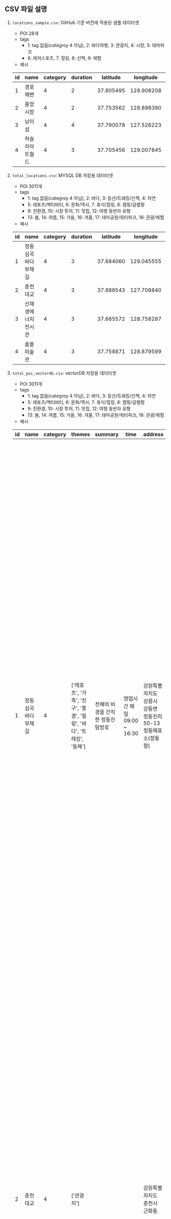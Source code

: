 ## CSV 파일 설명

1. `locations_sample.csv`: GitHub 기준 버전에 적용된 샘플 데이터셋
    - POI 28개
    - tags
        - 1: tag 없음(categroy 4 아님), 2: 바다여행, 3: 관광지, 4: 시장, 5: 테마파크
        - 6: 레저스포츠, 7: 힐링, 8: 산책, 9: 체험
    - 예시

    | id | name           | category | duration | latitude  | longitude  | tags |
    |----|----------------|----------|----------|-----------|------------|------|
    | 1  | 경포해변       | 4        | 2        | 37.805495 | 128.908208 | 2    |
    | 2  | 중앙시장       | 4        | 2        | 37.753562 | 128.898390 | 4    |
    | 3  | 남이섬         | 4        | 4        | 37.790078 | 127.526223 | 3    |
    | 4  | 하슬라아트월드 | 4        | 3        | 37.705456 | 129.007845 | 5    |

2. `total_locations.csv`: MYSQL DB 저장용 데이터셋
    - POI 3011개
    - tags
        - 1: tag 없음(categroy 4 아님), 2: 바다, 3: 등산/트래킹/산책, 4: 자연
        - 5: 레포츠/액티비티, 6: 문화/역사, 7: 휴식/힐링, 8: 캠핑/글램핑
        - 9: 친환경, 10: 시장 투어, 11: 맛집, 12: 여행 동반자 유형
        - 13: 봄, 14: 여름, 15: 가을, 16: 겨울, 17: 테마공원/워터파크, 18: 관광/체험
    - 예시
    
    |   id | name               |   category |   duration |   latitude |   longitude | tags                        |
    |------|--------------------|------------|------------|------------|-------------|-----------------------------|
    |    1 | 정동심곡 바다부채길 |          4 |          3 |  37.684060 | 129.045555  | [2, 3, 4, 5, 7, 9, 12, 14] |
    |    2 | 춘천대교           |          4 |          3 |  37.888543 | 127.708840  | [18]                        |
    |    3 | 신재생에너지전시관  |          4 |          3 |  37.685572 | 128.758287  | [6, 12, 14, 16, 18]         |
    |    4 | 솔올미술관         |          4 |          3 |  37.758871 | 128.879599  | [6, 12]                     |

3. `total_poi_vectordb.csv`: vectorDB 저장용 데이터셋
    - POI 3011개
    - tags
        - 1: tag 없음(categroy 4 아님), 2: 바다, 3: 등산/트래킹/산책, 4: 자연
        - 5: 레포츠/액티비티, 6: 문화/역사, 7: 휴식/힐링, 8: 캠핑/글램핑
        - 9: 친환경, 10: 시장 투어, 11: 맛집, 12: 여행 동반자 유형
        - 13: 봄, 14: 여름, 15: 가을, 16: 겨울, 17: 테마공원/워터파크, 18: 관광/체험
    - 예시

    | id  | name                | category | themes                                           | summary                                          | time                    | address                                                   | longitude  | latitude   | tags                       | duration | overview                                                                                                                                                                                                                                                                                                                                                                                                                                                                                                                                                                                                                     | city  |
    | --- | ------------------- | -------- | ------------------------------------------------ | ------------------------------------------------ | ----------------------- | --------------------------------------------------------- | ---------- | ---------- | -------------------------- | -------- | ---------------------------------------------------------------------------------------------------------------------------------------------------------------------------------------------------------------------------------------------------------------------------------------------------------------------------------------------------------------------------------------------------------------------------------------------------------------------------------------------------------------------------------------------------------------------------------------------------------------------------- | ----- |
    | 1   | 정동심곡 바다부채길 | 4        | ['레포츠', '가족', '친구', '풍경', '힐링', '바다', '트레킹', '동해'] | 천혜의 비경을 간직한 정동진 탐방로             | 영업시간 매일 09:00 ~ 16:30 | 강원특별자치도 강릉시 강동면 정동진리 50-13 정동매표소(정동항) | 129.045555 | 37.68406   | [2, 3, 4, 5, 7, 9, 12, 14] | 3        | 정동심곡 바다부채길의 ‘정동’은 임금이 거처하는 한양에서 정방향으로 동쪽에 있다는 뜻에서 유래했으며, ‘심곡’은 깊은 골짜기 안에 있는 마을이란 뜻에서 유래되었다. 정동진의 ‘부채끝’ 지형과 탐방로가 위치한 지형의 모양이 바다를 향해 부채를 펼쳐 놓은 모양과 같아서 ‘정동심곡 바다부채길’로 지명이 선정되었다. 천연기념물로 지정된 곳이며, 동해 탄생의 비밀을 간직한 200~250만 년 전 지각변동을 관찰할 수 있는 국내 유일의 해안단구이다. 정동항(정동매표소)부터 심곡항(심곡매표소)까지 약 3.01㎞ 탐방로가 조성되어 동해바다의 푸른 물결과 웅장한 기암괴석에서 오는 비경의 아름다움을 감상할 수 있으며 그동안 해안경비를 위해 군 경계근무 정찰로로만 이용되어 온 곳으로 천혜의 비경을 선사한다. | 강릉시 |
    | 2   | 춘천대교             | 4        | ['관광지']                                       |                                                  |                         | 강원특별자치도 춘천시 근화동                                | 127.70884  | 37.888543  | [18]                       | 3        | 의암호 위에 떠 있는 섬 중도에 자리한 레고랜드 테마파크와 춘천 시내를 연결하는 대교다. 2019년 올해의 토목 구조상에서 금상을 수상한 건축물로, 다리 위 케이블을 연결한 원형 탑이 인상적이다. 다채로운 조명이 빛나는 야경 명소이자 시원하게 달리기 좋은 드라이브 명소로 사랑받고 있다. 춘천의 다양한 모습을 12가지 이미지로 구현한 화려한 분수쇼도 볼거리 중 하나로 매일 저녁 3회(20:00, 21:00, 22:00) 진행된다. 드라마 <스물다섯 스물하나>에서 김태리와 남주혁이 무지개를 바라보는 장면이 촬영된 장소이기도 하다.                                                                                                                                                                                                                                                                                                                                                                                                                                                                                     | 춘천시 |
    | 3   | 신재생에너지전시관   | 4        | ['아이', '문화', '체험', '전시관', '실내']             | 미래 에너지의 원리를 배우는 곳                  | 매일 00:00 ~ 24:00          | 강원특별자치도 평창군 대관령면 횡계리 14-297                      | 128.758287 | 37.685572  | [6, 12, 14, 16, 18]        | 3        | 신·재생에너지는 물, 바람, 태양 등을 이용하여 한번 사용해도 다시 생겨나는 에너지 자원을 뜻하며 자연을 통해 얻을 수 있어 친환경적이다. 평창에 위치한 대관령 신·재생에너지 전시관은 우리나라 에너지 현황과 신·재생에너지, 그리고 풍력 발전의 역사, 원리 등을 알기 쉽게 설명해 주고 직접 체험할 수 있는 공간이다. 전시관은 상징공간인 ‘바람아 불어라(Welcome Zone)’, 화석 에너지의 고갈, 우리나라의 에너지 생산과 소비, 신·재생에너지의 필요성과 종류, 풍력발전의 경쟁력 등에 대하여 알아보는 ‘바람이 희망이다(우리나라의 에너지)’, 풍력에너지의 역사, 원리, 종류, 구조 및 세계의 풍력발전 단지 등에 대하여 알아보는 ‘바람이 에너지다(풍력발전)’, 주제 공간 ‘여기는 대관령 풍력 단지’ 외 체험공간인 ‘바람 에너지 놀이터’로 구성되어 있다. 바람 에너지 놀이터는 태양전지 벌레, 물로 가는 자동차, 내가 만드는 전기, 바람 느끼기 등 9개의 체험 전시물로 구성되어 있어 청소년들이 직접 에너지를 만들어보고 미래 에너지의 원리를 배울 수 있다. 또, 이곳에서는 한국 최대 규모의 풍력 단지인 대관령 풍력발전소도 볼 수 있다. | 평창군 |
    | 4   | 솔올미술관           | 4        | ['가족', '친구', '연인', '문화']                       | 한국미술과 세계미술을 연결하다, 강릉 솔올 미술관 | 화~일 10:00 ~ 19:00          | 강원특별자치도 강릉시 교동 산303-3                              | 128.879599 | 37.758871  | [6, 12]                    | 3        | 솔올미술관이 2024년 2월, 강릉의 새로운 공공 미술관으로 개관하였다. ‘솔올’이라는 이름은 미술관이 자리한 지역의 옛 이름으로, ‘소나무 많은 고을’이라는 뜻을 담고 있다. 마이어 파트너스(Meier Partners)의 건축 작품으로, 현대건축의 거장인 리처드 마이어(Richard Meier)의 건축 디자인과 철학을 보여준다.                                                                                                                                                                                                                                                                                                                                                                                                                                                                                                                                                                                                                                       | 강릉시 |
